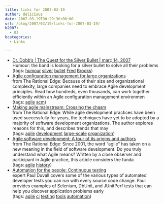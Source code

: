 ```yaml
---
title: links for 2007-03-19
author: delicious
date: 2007-03-19T00:29:30+00:00
url: /blog/2007/03/19/links-for-2007-03-19/
b2007:
  - 03
bcategories:
  - Links

---
```

  * <div>
      <a href="http://www.ddj.com/dept/architect/198000888?cid=Ambysoft">Dr. Dobb&#8217;s | The Quest for the Silver Bullet | març 14, 2007</a>
    </div>
    
    <div>
      Humour: the band is looking for a silver bullet to solve all their problems
    </div>
    
    <div>
      (tags: <a href="http://del.icio.us/frodenas/humour">humour</a> <a href="http://del.icio.us/frodenas/silver">silver</a> <a href="http://del.icio.us/frodenas/bullet">bullet</a> <a href="http://del.icio.us/frodenas/Fred">Fred</a> <a href="http://del.icio.us/frodenas/Brooks">Brooks</a>)
    </div>

  * <div>
      <a href="http://www-128.ibm.com/developerworks/rational/library/mar07/schuh/index.html">Agile configuration management for large organizations</a>
    </div>
    
    <div>
      from The Rational Edge: Because of their size and organizational complexity, large companies need to embrace Agile development principles. Read how hundreds, even thousands, can work together efficiently within an Agile configuration management environmen
    </div>
    
    <div>
      (tags: <a href="http://del.icio.us/frodenas/agile">agile</a> <a href="http://del.icio.us/frodenas/scm">scm</a>)
    </div>

  * <div>
      <a href="http://www-128.ibm.com/developerworks/rational/library/mar07/kroll/index.html">Making agile mainstream: Crossing the chasm</a>
    </div>
    
    <div>
      from The Rational Edge: While agile development practices have been used successfully for years, the techniques have yet to be adopted by a majority of software development organizations. The author explores reasons for this, and describes trends that may
    </div>
    
    <div>
      (tags: <a href="http://del.icio.us/frodenas/agile">agile</a> <a href="http://del.icio.us/frodenas/development">development</a> <a href="http://del.icio.us/frodenas/large-scale">large-scale</a> <a href="http://del.icio.us/frodenas/organization">organization</a>)
    </div>

  * <div>
      <a href="http://www-128.ibm.com/developerworks/rational/library/mar07/pollice/index.html">Agile software development: A tour of its origins and authors</a>
    </div>
    
    <div>
      from The Rational Edge: Since 2001, the word &#8220;agile&#8221; has taken on a new meaning in the field of software development. Do you truly understand what Agile means? Written by a close observer and participant in Agile practice, this article considers the funda
    </div>
    
    <div>
      (tags: <a href="http://del.icio.us/frodenas/agile">agile</a> <a href="http://del.icio.us/frodenas/history">history</a>)
    </div>

  * <div>
      <a href="http://www-128.ibm.com/developerworks/java/library/j-ap03137/index.html">Automation for the people: Continuous testing</a>
    </div>
    
    <div>
      expert Paul Duvall covers some of the various types of automated developer tests you can run with every source code change. Paul provides examples of Selenium, DbUnit, and JUnitPerf tests that can help you discover application problems early
    </div>
    
    <div>
      (tags: <a href="http://del.icio.us/frodenas/agile">agile</a> <a href="http://del.icio.us/frodenas/ci">ci</a> <a href="http://del.icio.us/frodenas/testing">testing</a> <a href="http://del.icio.us/frodenas/tools">tools</a> <a href="http://del.icio.us/frodenas/automation">automation</a>)
    </div>